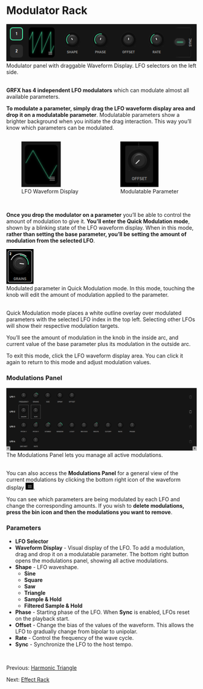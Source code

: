 # Modulator Rack

<figure style="margin:0; text-align: left;">
<img src="/grfx/images/modulator-rack.png" alt="Modulator Rack" style="padding: 0px" />
<figcaption>Modulator panel with draggable Waveform Display. LFO selectors on the left side.</figcaption>
</figure>
<br>

**GRFX has 4 independent LFO modulators** which can modulate almost all available parameters.

**To modulate a parameter, simply drag the LFO waveform display area and drop it on a modulatable parameter**. Modulatable parameters show a brighter background when you initiate the drag interaction. This way you’ll know which parameters can be modulated.

<div style="margin: 0; display: flex; justify-content: center; gap: 20px;">
  <figure style="width: 100%">
    <img src="/grfx/images/modulator-waveform-display.png" height="120" alt="Waveform Display" style="padding: 0px; margin-bottom: 0px;" />
    <figcaption>LFO Waveform Display</figcaption>
  </figure>

  <figure style="width: 100%">
    <img src="/grfx/images/modulatable-param.png" height="120" alt="Modulatable Parameter" style="padding: 0px; margin-bottom: 0px;" />
    <figcaption>Modulatable Parameter</figcaption>
  </figure>
</div>
<br>

**Once you drop the modulator on a parameter** you’ll be able to control the amount of modulation to give it. **You’ll enter the Quick Modulation mode**, shown by a blinking state of the LFO waveform display. When in this mode, **rather than setting the base parameter, you’ll be setting the amount of modulation from the selected LFO**.

<figure style="margin:0; text-align: left;">
<img src="/grfx/images/quick-modulation-overlay.png" alt="Quick Modulation Overlay" style="padding: 0px" />
<figcaption>Modulated parameter in Quick Modulation mode. In this mode, touching the knob will edit the amount of modulation applied to the parameter.</figcaption>
</figure>
<br>

Quick Modulation mode places a white outline overlay over modulated parameters with the selected LFO index in the top left. Selecting other LFOs will show their respective modulation targets.

You’ll see the amount of modulation in the knob in the inside arc, and current value of the base parameter plus its modulation in the outside arc.

To exit this mode, click the LFO waveform display area. You can click it again to return to this mode and adjust modulation values.

### Modulations Panel

<figure style="margin:0; text-align: left;">
<img src="/grfx/images/modulations-panel.png" width=800 alt="Modulations Panel" style="padding: 0px" />
</figure>
<figcaption>The Modulations Panel lets you manage all active modulations.</figcaption>
<br>

You can also access the **Modulations Panel** for a general view of the current modulations by clicking the bottom right icon of the waveform display <img src="/grfx/images/show-modulations-panel.png" alt="Show Modulations" style="padding: 0px" />.

You can see which parameters are being modulated by each LFO and change the corresponding amounts. If you wish to **delete modulations, press the bin icon and then the modulations you want to remove**.

### Parameters

- **LFO Selector**
- **Waveform Display** - Visual display of the LFO. To add a modulation, drag and drop it on a modulatable parameter. The bottom right button opens the modulations panel, showing all active modulations.
- **Shape** - LFO waveshape.
  - **Sine**
  - **Square**
  - **Saw**
  - **Triangle**
  - **Sample & Hold**
  - **Filtered Sample & Hold**
- **Phase** - Starting phase of the LFO. When **Sync** is enabled, LFOs reset on the playback start.
- **Offset** - Change the bias of the values of the waveform. This allows the LFO to gradually change from bipolar to unipolar.
- **Rate** - Control the frequency of the wave cycle.
- **Sync** - Synchronize the LFO to the host tempo.

<br>

Previous: [Harmonic Triangle](harmonic-triangle)

Next: [Effect Rack](effect-rack)
